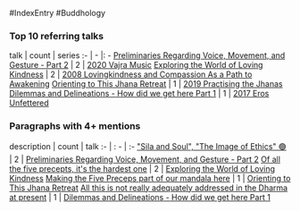 #IndexEntry #Buddhology

### Top 10 referring talks
talk | count | series
:- | - |: -
<a data-href="Preliminaries Regarding Voice, Movement, and Gesture - Part 2" href="Preliminaries+Regarding+Voice%2C+Movement%2C+and+Gesture+-+Part+2" class="internal-link" target="_blank" rel="noopener">Preliminaries Regarding Voice, Movement, and Gesture - Part 2</a> | 2 | <a data-href="2020 Vajra Music" href="2020+Vajra+Music" class="internal-link" target="_blank" rel="noopener">2020 Vajra Music</a>
<a data-href="Exploring the World of Loving Kindness" href="Exploring+the+World+of+Loving+Kindness" class="internal-link" target="_blank" rel="noopener">Exploring the World of Loving Kindness</a> | 2 | <a data-href="2008 Lovingkindness and Compassion As a Path to Awakening" href="2008+Lovingkindness+and+Compassion+As+a+Path+to+Awakening" class="internal-link" target="_blank" rel="noopener">2008 Lovingkindness and Compassion As a Path to Awakening</a>
<a data-href="Orienting to This Jhana Retreat" href="Orienting+to+This+Jhana+Retreat" class="internal-link" target="_blank" rel="noopener">Orienting to This Jhana Retreat</a> | 1 | <a data-href="2019 Practising the Jhanas" href="2019+Practising+the+Jhanas" class="internal-link" target="_blank" rel="noopener">2019 Practising the Jhanas</a>
<a data-href="Dilemmas and Delineations - How did we get here Part 1" href="Dilemmas+and+Delineations+-+How+did+we+get+here+Part+1" class="internal-link" target="_blank" rel="noopener">Dilemmas and Delineations - How did we get here Part 1</a> | 1 | <a data-href="2017 Eros Unfettered" href="2017+Eros+Unfettered" class="internal-link" target="_blank" rel="noopener">2017 Eros Unfettered</a>

### Paragraphs with 4+ mentions
description | count | talk
:- | : - | :-
<a aria-label-position="top" aria-label="Preliminaries Regarding Voice, Movement, and Gesture - Part 2 > Sila and Soul The Image of Ethics 🟢" data-href="Preliminaries Regarding Voice, Movement, and Gesture - Part 2#Sila and Soul The Image of Ethics 🟢" href="Preliminaries+Regarding+Voice%2C+Movement%2C+and+Gesture+-+Part+2#%22Sila+and+Soul%22+%22The+Image+of+Ethics%22+%F0%9F%9F%A2" class="internal-link" target="_blank" rel="noopener">&quot;Sila and Soul&quot;, &quot;The Image of Ethics&quot; 🟢</a> | 2 | <a data-href="Preliminaries Regarding Voice, Movement, and Gesture - Part 2" href="Preliminaries+Regarding+Voice%2C+Movement%2C+and+Gesture+-+Part+2" class="internal-link" target="_blank" rel="noopener">Preliminaries Regarding Voice, Movement, and Gesture - Part 2</a>
<a aria-label-position="top" aria-label="Exploring the World of Loving Kindness > Of all the five precepts its the hardest one" data-href="Exploring the World of Loving Kindness#Of all the five precepts it's the hardest one" href="Exploring+the+World+of+Loving+Kindness#Of+all+the+five+precepts+it%27s+the+hardest+one" class="internal-link" target="_blank" rel="noopener">Of all the five precepts, it&#x27;s the hardest one</a> | 2 | <a data-href="Exploring the World of Loving Kindness" href="Exploring+the+World+of+Loving+Kindness" class="internal-link" target="_blank" rel="noopener">Exploring the World of Loving Kindness</a>
<a aria-label-position="top" aria-label="Orienting to This Jhana Retreat > Making the Five Preceps part of our mandala here" data-href="Orienting to This Jhana Retreat#Making the Five Preceps part of our mandala here" href="Orienting+to+This+Jhana+Retreat#Making+the+Five+Preceps+part+of+our+mandala+here" class="internal-link" target="_blank" rel="noopener">Making the Five Preceps part of our mandala here</a> | 1 | <a data-href="Orienting to This Jhana Retreat" href="Orienting+to+This+Jhana+Retreat" class="internal-link" target="_blank" rel="noopener">Orienting to This Jhana Retreat</a>
<a aria-label-position="top" aria-label="Dilemmas and Delineations - How did we get here Part 1 > All this is not really adequately addressed in the Dharma at present" data-href="Dilemmas and Delineations - How did we get here Part 1#All this is not really adequately addressed in the Dharma at present" href="Dilemmas+and+Delineations+-+How+did+we+get+here+Part+1#All+this+is+not+really+adequately+addressed+in+the+Dharma+at+present" class="internal-link" target="_blank" rel="noopener">All this is not really adequately addressed in the Dharma at present</a> | 1 | <a data-href="Dilemmas and Delineations - How did we get here Part 1" href="Dilemmas+and+Delineations+-+How+did+we+get+here+Part+1" class="internal-link" target="_blank" rel="noopener">Dilemmas and Delineations - How did we get here Part 1</a>

